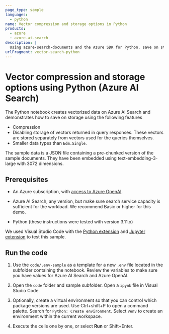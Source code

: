 ```yaml
---
page_type: sample
languages:
  - python
name: Vector compression and storage options in Python
products:
  - azure
  - azure-ai-search
description: |
  Using azure-search-documents and the Azure SDK for Python, save on storage when using vector compression
urlFragment: vector-search-python
---
```


# Vector compression and storage options using Python (Azure AI Search)  

The Python notebook creates vectorized data on Azure AI Search and demonstrates how to save on storage using the following features

- Compression
- Disabling storage of vectors returned in query responses. These vectors are stored separately from vectors used for the queries themselves.
- Smaller data types than `Edm.Single`.

The sample data is a JSON file containing a pre-chunked version of the sample documents. They have been embedded using text-embedding-3-large with 3072 dimensions.

## Prerequisites

- An Azure subscription, with [access to Azure OpenAI](https://aka.ms/oai/access).

- Azure AI Search, any version, but make sure search service capacity is sufficient for the workload. We recommend Basic or higher for this demo.

- Python (these instructions were tested with version 3.11.x)

We used Visual Studio Code with the [Python extension](https://marketplace.visualstudio.com/items?itemName=ms-python.python) and [Jupyter extension](https://marketplace.visualstudio.com/items?itemName=ms-toolsai.jupyter) to test this sample.

## Run the code

1. Use the `code/.env-sample` as a template for a new `.env` file located in the subfolder containing the notebook. Review the variables to make sure you have values for Azure AI Search and Azure OpenAI.

1. Open the `code` folder and sample subfolder. Open a `ipynb` file in Visual Studio Code.

1. Optionally, create a virtual environment so that you can control which package versions are used. Use Ctrl+shift+P to open a command palette. Search for `Python: Create environment`. Select `Venv` to create an environment within the current workspace.

1. Execute the cells one by one, or select **Run** or Shift+Enter.
